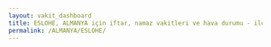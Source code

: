 ```yaml
---
layout: vakit_dashboard
title: ESLOHE, ALMANYA için iftar, namaz vakitleri ve hava durumu - ilçe/eyalet seç
permalink: /ALMANYA/ESLOHE/
---
```


<script type="text/javascript">
  var GLOBAL_COUNTRY = 'ALMANYA';
  var GLOBAL_CITY = 'ESLOHE';
  var GLOBAL_STATE = '';
  var lat = 72;
  var lon = 21;
</script>
